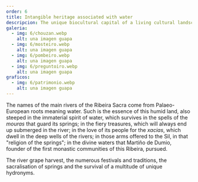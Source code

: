 ```yaml
---
order: 6
title: Intangible heritage associated with water
descripcion: The unique biocultural capital of a living cultural landscape and the intangible heritage associated with water culture.
galeria:
  - img: 6/chouzan.webp
    alt: una imagen guapa
  - img: 6/mosteiro.webp
    alt: una imagen guapa
  - img: 6/pombeiro.webp
    alt: una imagen guapa
  - img: 6/preguntoiro.webp
    alt: una imagen guapa
graficos:
  - img: 6/patrimonio.webp
    alt: una imagen guapa
---
```


The names of the main rivers of the Ribeira Sacra come from Palaeo-European roots meaning water. Such is the essence of this humid land, also steeped in the immaterial spirit of water, which survives in the spells of the _mouras_ that guard its springs; in the fiery treasures, which will always end up submerged in the river; in the love of its people for the _xacias_, which dwell in the deep wells of the rivers; in those arms offered to the Sil, in that "religion of the springs"; in the divine waters that Martiño de Dumio, founder of the first monastic communities of this Ribeira, pursued.

The river grape harvest, the numerous festivals and traditions, the sacralisation of springs and the survival of a multitude of unique hydronyms.
